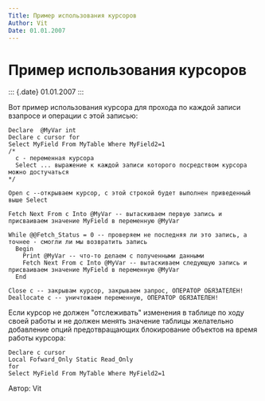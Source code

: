 ```yaml
---
Title: Пример использования курсоров
Author: Vit
Date: 01.01.2007
---
```



Пример использования курсоров
=============================

::: {.date}
01.01.2007
:::

Вот пример использования курсора для прохода по каждой записи взапросе и
операции с этой записью:

    Declare  @MyVar int
    Declare c cursor for
    Select MyField From MyTable Where MyField2=1
    /*
      c - переменная курсора
      Select ... выражение к каждой записи которого посредством курсора можно достучаться
    */

    Open c --открываем курсор, с этой строкой будет выполнен приведенный выше Select
     
    Fetch Next From c Into @MyVar -- вытаскиваем первую запись и присваиваем значение MyField в переменную @MyVar
     
    While @@Fetch_Status = 0 -- проверяем не последняя ли это запись, а точнее - смогли ли мы возвратить запись
      Begin
        Print @MyVar -- что-то делаем с полученными данными
        Fetch Next From c Into @MyVar -- вытаскиваем следующую запись и присваиваем значение MyField в переменную @MyVar
      End
     
    Close c -- закрывам курсор, закрываем запрос, ОПЕРАТОР ОБЯЗАТЕЛЕН!
    Deallocate c -- уничтожаем переменную, ОПЕРАТОР ОБЯЗАТЕЛЕН! 

Если курсор не должен "отслеживать" изменения в таблице по ходу своей
работы и не должен менять значение таблицы желательно добавление опций
предотвращающих блокирование объектов на время работы курсора:

    Declare c cursor
    Local Fofward_Only Static Read_Only
    for
    Select MyField From MyTable Where MyField2=1

Автор: Vit
